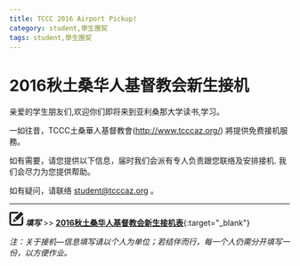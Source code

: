 ```yaml
---
title: TCCC 2016 Airport Pickup!
category: student,學生團契
tags: student,學生團契
---
```


# 2016秋土桑华人基督教会新生接机

亲爱的学生朋友们,欢迎你们即将来到亚利桑那大学读书,学习。

一如往昔，TCCC土桑華人基督教會(http://www.tcccaz.org/) 將提供免费接机服務。

如有需要，请您提供以下信息，届时我们会派有专人负责跟您联络及安排接机. 我们会尽力为您提供帮助。

如有疑问，请联络 student@tcccaz.org 。


<hr>

<i class="fa fa-hand-o-right"></i>
<img src="/images/icons/icon-write.png" width='25px' />
**_填写_**  >>  [**2016秋土桑华人基督教会新生接机表**](http://www.tcccaz.org/airport-pickup "target=_blank"){:target="_blank"}

_注：关于接机—信息填写请以个人为单位；若结伴而行，每一个人仍需分开填写一份，以方便作业。_


